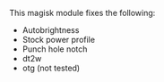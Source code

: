 This magisk module fixes the following:
* Autobrightness
* Stock power profile
* Punch hole notch
* dt2w 
* otg (not tested)
